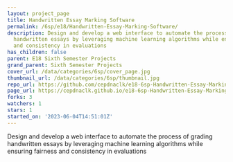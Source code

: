 ```yaml
---
layout: project_page
title: Handwritten Essay Marking Software
permalink: /6sp/e18/Handwritten-Essay-Marking-Software/
description: Design and develop a web interface to automate the process of grading
  handwritten essays by leveraging machine learning algorithms while ensuring fairness
  and consistency in evaluations
has_children: false
parent: E18 Sixth Semester Projects
grand_parent: Sixth Semester Projects
cover_url: /data/categories/6sp/cover_page.jpg
thumbnail_url: /data/categories/6sp/thumbnail.jpg
repo_url: https://github.com/cepdnaclk/e18-6sp-Handwritten-Essay-Marking-Software
page_url: https://cepdnaclk.github.io/e18-6sp-Handwritten-Essay-Marking-Software
forks: 3
watchers: 1
stars: 1
started_on: '2023-06-04T14:51:01Z'
---
```


Design and develop a web interface to automate the process of grading handwritten essays by leveraging machine learning algorithms while ensuring fairness and consistency in evaluations